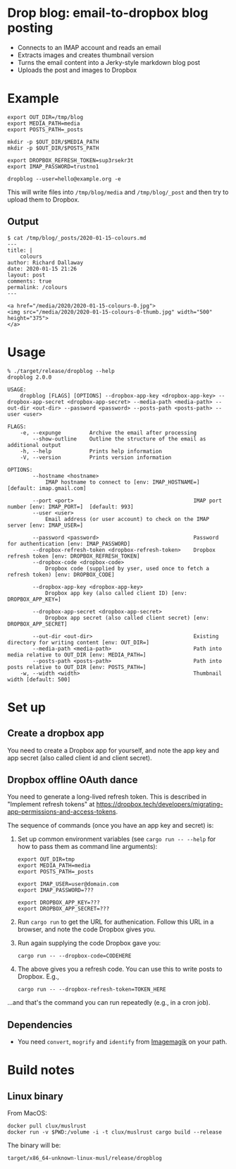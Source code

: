 # Drop blog: email-to-dropbox blog posting

- Connects to an IMAP account and reads an email
- Extracts images and creates thumbnail version
- Turns the email content into a Jerky-style markdown blog post
- Uploads the post and images to Dropbox

# Example

```
export OUT_DIR=/tmp/blog
export MEDIA_PATH=media
export POSTS_PATH=_posts

mkdir -p $OUT_DIR/$MEDIA_PATH
mkdir -p $OUT_DIR/$POSTS_PATH

export DROPBOX_REFRESH_TOKEN=sup3rsekr3t
export IMAP_PASSWORD=trustno1

dropblog --user=hello@example.org -e
```

This will write files into `/tmp/blog/media` and `/tmp/blog/_post`
and then try to upload them to Dropbox.

## Output

```
$ cat /tmp/blog/_posts/2020-01-15-colours.md
---
title: |
    colours
author: Richard Dallaway
date: 2020-01-15 21:26
layout: post
comments: true
permalink: /colours
---

<a href="/media/2020/2020-01-15-colours-0.jpg">
<img src="/media/2020/2020-01-15-colours-0-thumb.jpg" width="500" height="375">
</a>
```

# Usage

```
% ./target/release/dropblog --help
dropblog 2.0.0

USAGE:
    dropblog [FLAGS] [OPTIONS] --dropbox-app-key <dropbox-app-key> --dropbox-app-secret <dropbox-app-secret> --media-path <media-path> --out-dir <out-dir> --password <password> --posts-path <posts-path> --user <user>

FLAGS:
    -e, --expunge         Archive the email after processing
        --show-outline    Outline the structure of the email as additional output
    -h, --help            Prints help information
    -V, --version         Prints version information

OPTIONS:
        --hostname <hostname>
            IMAP hostname to connect to [env: IMAP_HOSTNAME=]  [default: imap.gmail.com]

        --port <port>                                      IMAP port number [env: IMAP_PORT=]  [default: 993]
        --user <user>
            Email address (or user account) to check on the IMAP server [env: IMAP_USER=]

        --password <password>                              Password for authentication [env: IMAP_PASSWORD]
        --dropbox-refresh-token <dropbox-refresh-token>    Dropbox refresh token [env: DROPBOX_REFRESH_TOKEN]
        --dropbox-code <dropbox-code>
            Dropbox code (supplied by yser, used once to fetch a refresh token) [env: DROPBOX_CODE]

        --dropbox-app-key <dropbox-app-key>
            Dropbox app key (also called client ID) [env: DROPBOX_APP_KEY=]

        --dropbox-app-secret <dropbox-app-secret>
            Dropbox app secret (also called client secret) [env: DROPBOX_APP_SECRET]

        --out-dir <out-dir>                                Existing directory for writing content [env: OUT_DIR=]
        --media-path <media-path>                          Path into media relative to OUT_DIR [env: MEDIA_PATH=]
        --posts-path <posts-path>                          Path into posts relative to OUT_DIR [env: POSTS_PATH=]
    -w, --width <width>                                    Thumbnail width [default: 500]

```

# Set up

## Create a dropbox app

You need to create a Dropbox app for yourself, and note the app key and app secret (also called client id and client secret).

[console]: https://www.dropbox.com/developers/apps

## Dropbox offline OAuth dance

You need to generate a long-lived refresh token. This is described in "Implement refresh tokens" at <https://dropbox.tech/developers/migrating-app-permissions-and-access-tokens>.


The sequence of commands (once you have an app key and secret) is:

1. Set up common environment variables (see `cargo run -- --help` for how to pass them as command line arguments):

    ```
    export OUT_DIR=tmp
    export MEDIA_PATH=media
    export POSTS_PATH=_posts

    export IMAP_USER=user@domain.com
    export IMAP_PASSWORD=???

    export DROPBOX_APP_KEY=???
    export DROPBOX_APP_SECRET=???
    ```

2. Run `cargo run` to get the URL for authenication. Follow this URL in a browser, and note the code Dropbox gives you.

3. Run again supplying the code Dropbox gave you:

    ```
    cargo run -- --dropbox-code=CODEHERE
    ```

4. The above gives you a refresh code. You can use this to write posts to Dropbox. E.g.,

    ```
    cargo run -- --dropbox-refresh-token=TOKEN_HERE
    ```

...and that's the command you can run repeatedly (e.g., in a cron job).


## Dependencies

[imagemagik]: https://imagemagick.org/

- You need `convert`, `mogrify` and `identify` from [Imagemagik] on your path.


# Build notes

## Linux binary

From MacOS:

```
docker pull clux/muslrust
docker run -v $PWD:/volume -i -t clux/muslrust cargo build --release
```

The binary will be:

```
target/x86_64-unknown-linux-musl/release/dropblog
```
